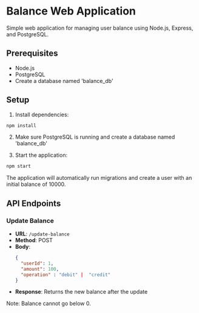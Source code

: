# Balance Web Application

Simple web application for managing user balance using Node.js, Express, and PostgreSQL.

## Prerequisites

- Node.js
- PostgreSQL
- Create a database named 'balance_db'

## Setup

1. Install dependencies:
```bash
npm install
```

2. Make sure PostgreSQL is running and create a database named 'balance_db'

3. Start the application:
```bash
npm start
```

The application will automatically run migrations and create a user with an initial balance of 10000.

## API Endpoints

### Update Balance
- **URL**: `/update-balance`
- **Method**: POST
- **Body**:
  ```json
  {
    "userId": 1,
    "amount": 100,
    "operation" : "debit" |  "credit"
  }
  ```
- **Response**: Returns the new balance after the update

Note: Balance cannot go below 0.
